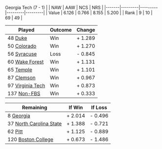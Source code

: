 Georgia Tech (7 - 1)
|       |   NAW   |   AAW   |   NCS   |   NRS   |
|-------|---------|---------|---------|---------|
| Value |   6.126 |   0.766 |   8.155 |   5.200 |
| Rank  |       9 |      10 |      69 |      49 |

| Played                    | Outcome    |  Change  |
|---------------------------|------------|----------|
|  48 [Duke                  ](Duke.md)| Win        | +  1.289 |
|  50 [Colorado              ](Colorado.md)| Win        | +  1.270 |
|  56 [Syracuse              ](Syracuse.md)| Loss       | -  0.845 |
|  60 [Wake Forest           ](WakeForest.md)| Win        | +  1.131 |
|  65 [Temple                ](Temple.md)| Win        | +  1.101 |
|  87 [Clemson               ](Clemson.md)| Win        | +  0.967 |
|  97 [Virginia Tech         ](VirginiaTech.md)| Win        | +  0.873 |
| 137 [Non-FBS               ](NonFBS.md)| Win        | +  0.333 |

| Remaining                 |  If Win  |  If Loss |
|---------------------------|----------|----------|
|   8 [Georgia               ](Georgia.md)| +  2.014 | -  0.496 |
|  37 [North Carolina State  ](NorthCarolinaState.md)| +  1.388 | -  0.721 |
|  62 [Pitt                  ](Pitt.md)| +  1.125 | -  0.889 |
| 120 [Boston College        ](BostonCollege.md)| +  0.673 | -  1.486 |

